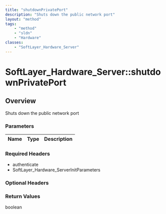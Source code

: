 ```yaml
---
title: "shutdownPrivatePort"
description: "Shuts down the public network port"
layout: "method"
tags:
    - "method"
    - "sldn"
    - "Hardware"
classes:
    - "SoftLayer_Hardware_Server"
---
```

# SoftLayer_Hardware_Server::shutdownPrivatePort
## Overview 
Shuts down the public network port

### Parameters 
|Name | Type | Description |
| --- | --- | --- |


### Required Headers
* authenticate
* SoftLayer_Hardware_ServerInitParameters

### Optional Headers

### Return Values
boolean
